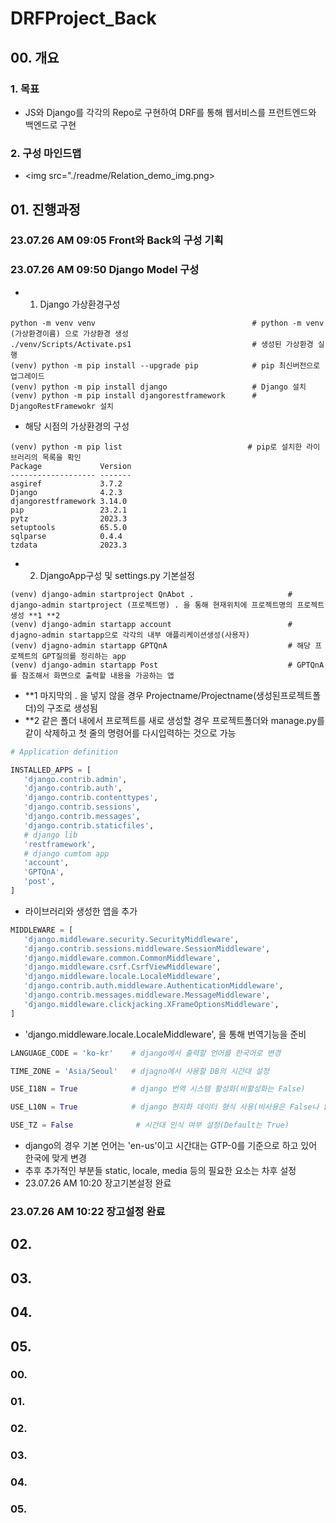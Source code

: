 # DRFProject_Back

## 00. 개요
### 1. 목표
 - JS와 Django를 각각의 Repo로 구현하여 DRF를 통해 웹서비스를 프런트엔드와 백엔드로 구현
### 2. 구성 마인드맵
 - <img src="./readme/Relation_demo_img.png>


## 01. 진행과정
### 23.07.26 AM 09:05 Front와 Back의 구성 기획

### 23.07.26 AM 09:50 Django Model 구성
 - 01. Django 가상환경구성
  ```shell
  python -m venv venv                                   # python -m venv (가상환경이름) 으로 가상환경 생성
  ./venv/Scripts/Activate.ps1                           # 생성된 가상환경 실행
  (venv) python -m pip install --upgrade pip            # pip 최신버전으로 업그레이드
  (venv) python -m pip install django                   # Django 설치
  (venv) python -m pip install djangorestframework      # DjangoRestFramewokr 설치
  ```
   - 해당 시점의 가상환경의 구성
   ```shell
   (venv) python -m pip list                            # pip로 설치한 라이브러리의 목록을 확인
   Package             Version
   ------------------- -------
   asgiref             3.7.2
   Django              4.2.3
   djangorestframework 3.14.0
   pip                 23.2.1
   pytz                2023.3
   setuptools          65.5.0
   sqlparse            0.4.4
   tzdata              2023.3
   ```
 - 02. DjangoApp구성 및 settings.py 기본설정
 ```shell
 (venv) django-admin startproject QnAbot .                     # django-admin startproject (프로젝트명) . 을 통해 현재위치에 프로젝트명의 프로젝트 생성 **1 **2
 (venv) django-admin startapp account                          # djagno-admin startapp으로 각각의 내부 애플리케이션생성(사용자)
 (venv) djagno-admin startapp GPTQnA                           # 해당 프로젝트의 GPT질의를 정리하는 app
 (venv) django-admin startapp Post                             # GPTQnA를 참조해서 화면으로 출력할 내용을 가공하는 앱
 ```
  - **1 마지막의 . 을 넣지 않을 경우 Projectname/Projectname(생성된프로젝트폴더)의 구조로 생성됨
  - **2 같은 폴더 내에서 프로젝트를 새로 생성할 경우 프로젝트폴더와 manage.py를 같이 삭제하고 첫 줄의 명령어를 다시입력하는 것으로 가능
 ```python
 # Application definition

INSTALLED_APPS = [
    'django.contrib.admin',
    'django.contrib.auth',
    'django.contrib.contenttypes',
    'django.contrib.sessions',
    'django.contrib.messages',
    'django.contrib.staticfiles',
    # django lib
    'restframework',
    # django cumtom app
    'account',
    'GPTQnA',
    'post',
]
 ```
  - 라이브러리와 생성한 앱을 추가
 ```python
 MIDDLEWARE = [
    'django.middleware.security.SecurityMiddleware',
    'django.contrib.sessions.middleware.SessionMiddleware',
    'django.middleware.common.CommonMiddleware',
    'django.middleware.csrf.CsrfViewMiddleware',
    'django.middleware.locale.LocaleMiddleware',
    'django.contrib.auth.middleware.AuthenticationMiddleware',
    'django.contrib.messages.middleware.MessageMiddleware',
    'django.middleware.clickjacking.XFrameOptionsMiddleware',
]
 ```
  - 'django.middleware.locale.LocaleMiddleware', 을 통해 번역기능을 준비
 ```python
 LANGUAGE_CODE = 'ko-kr'    # django에서 출력할 언어를 한국어로 변경
 
 TIME_ZONE = 'Asia/Seoul'   # djagno에서 사용할 DB의 시간대 설정
 
 USE_I18N = True            # django 번역 시스템 활성화(비활성화는 False)
 
 USE_L10N = True            # django 현지화 데이터 형식 사용(비사용은 False나 없음)
 
USE_TZ = False              # 시간대 인식 여부 설정(Default는 True)
 ```
  - django의 경우 기본 언어는 'en-us'이고 시간대는 GTP-0를 기준으로 하고 있어 한국에 맞게 변경
 - 추후 추가적인 부분들 static, locale, media 등의 필요한 요소는 차후 설정
 - 23.07.26 AM 10:20 장고기본설정 완료

### 23.07.26 AM 10:22 장고설정 완료


## 02.


## 03.


## 04.


## 05.


### 00.


### 01.


### 02.


### 03.


### 04.


### 05.

